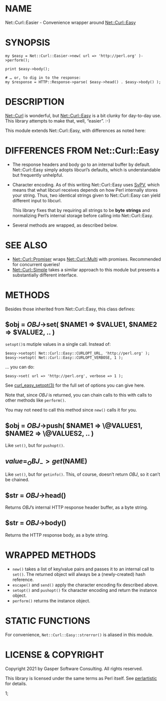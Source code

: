 # NAME

Net::Curl::Easier - Convenience wrapper around [Net::Curl::Easy](https://metacpan.org/pod/Net::Curl::Easy)

# SYNOPSIS

    my $easy = Net::Curl::Easier->new( url => 'http://perl.org' )->perform();

    print $easy->body();

    # … or, to dig in to the response:
    my $response = HTTP::Response->parse( $easy->head() . $easy->body() );

# DESCRIPTION

[Net::Curl](https://metacpan.org/pod/Net::Curl) is wonderful, but [Net::Curl::Easy](https://metacpan.org/pod/Net::Curl::Easy) is a bit clunky for
day-to-day use. This library attempts to make that, well, “easier”. :-)

This module extends Net::Curl::Easy, with differences as noted here:

# DIFFERENCES FROM Net::Curl::Easy

- The response headers and body go to an internal buffer by default.
Net::Curl::Easy simply adopts libcurl’s defaults, which is understandable
but frequently unhelpful.
- Character encoding. As of this writing Net::Curl::Easy uses
[SvPV](https://metacpan.org/pod/perlapi#SvPV), which means that what libcurl receives depends on
how Perl internally stores your string. Thus, two identical strings given
to Net::Curl::Easy can yield different input to libcurl.

    This library fixes that by requiring all strings to be **byte** **strings**
    and normalizing Perl’s internal storage before calling into Net::Curl::Easy.

- Several methods are wrapped, as described below.

# SEE ALSO

- [Net::Curl::Promiser](https://metacpan.org/pod/Net::Curl::Promiser) wraps [Net::Curl::Multi](https://metacpan.org/pod/Net::Curl::Multi) with promises.
Recommended for concurrent queries!
- [Net::Curl::Simple](https://metacpan.org/pod/Net::Curl::Simple) takes a similar approach to this module but
presents a substantially different interface.

# METHODS

Besides those inherited from Net::Curl::Easy, this class defines:

## $obj = _OBJ_->set( $NAME1 => $VALUE1, $NAME2 => $VALUE2, .. )

`setopt()`s mutiple values in a single call. Instead of:

    $easy->setopt( Net::Curl::Easy::CURLOPT_URL, 'http://perl.org' );
    $easy->setopt( Net::Curl::Easy::CURLOPT_VERBOSE, 1 );

… you can do:

    $easy->set( url => 'http://perl.org', verbose => 1 );

See [curl\_easy\_setopt(3)](http://man.he.net/man3/curl_easy_setopt) for the full set of options you can give here.

Note that, since _OBJ_ is returned, you can chain calls to this with
calls to other methods like `perform()`.

You may not need to call this method since `new()` calls it for you.

## $obj = _OBJ_->push( $NAME1 => \\@VALUES1, $NAME2 => \\@VALUES2, .. )

Like `set()`, but for `pushopt()`.

## $value = _OBJ_->get($NAME)

Like `set()`, but for `getinfo()`. This, of course, doesn’t return
_OBJ_, so it can’t be chained.

## $str = _OBJ_->head()

Returns _OBJ_’s internal HTTP response header buffer, as a byte string.

## $str = _OBJ_->body()

Returns the HTTP response body, as a byte string.

# WRAPPED METHODS

- `new()` takes a list of key/value pairs and passes it to
an internal call to `set()`. The returned object will always be a
(newly-created) hash reference.
- `escape()` and `send()` apply the character encoding fix described
above.
- `setopt()` and `pushopt()` fix character encoding and return
the instance object.
- `perform()` returns the instance object.

# STATIC FUNCTIONS

For convenience, `Net::Curl::Easy::strerror()` is aliased in this module.

# LICENSE & COPYRIGHT

Copyright 2021 by Gasper Software Consulting. All rights reserved.

This library is licensed under the same terms as Perl itself.
See [perlartistic](https://metacpan.org/pod/perlartistic) for details.

1;

